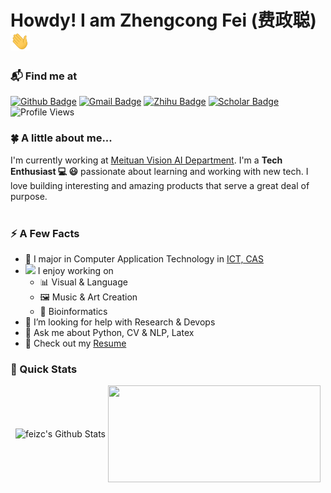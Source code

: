 <h1> Howdy! I am Zhengcong Fei (费政聪)</a>  <img src="https://raw.githubusercontent.com/ABSphreak/ABSphreak/master/gifs/Hi.gif" height="30px"></h1>
</h1>

### 📬 Find me at 
[![Github Badge](http://img.shields.io/badge/-Github-black?style=flat-square&logo=github&link=https://github.com/feizc/)](https://github.com/feizc/) 
[![Gmail Badge](https://img.shields.io/badge/-Gmail-d14836?style=flat-square&logo=Gmail&logoColor=white&link=mailto:feizhengcong@gmail.com)](mailto:feizhengcong@gmail.com)
[![Zhihu Badge](https://img.shields.io/badge/-@feizhengcong-1ca0f1?style=flat-square&labelColor=1ca0f1&logo=Zhihu&logoColor=white&link=https://zhihu.com/people/mai-zi-31-63/)](https://zhihu.com/people/mai-zi-31-63/) 
[![Scholar Badge](https://img.shields.io/badge/-Scholar-2EC866?style=flat-square&logo=Scholar&logoColor=white&link=https://scholar.google.com/citations?user=_43YnBcAAAAJ&hl=zh-CN)](https://scholar.google.com/citations?user=_43YnBcAAAAJ&hl=zh-CN)
![Profile Views](https://komarev.com/ghpvc/?username=feizc) 

### 🍀 A little about me...  
I'm currently working at [Meituan Vision AI Department](https://about.meituan.com/en). I'm a **Tech Enthusiast 💻 😃** passionate about learning and working with new tech. I love building interesting and amazing products that serve a great deal of purpose. <br/><br/>

### ⚡️ A Few Facts
- 🔭  I major in Computer Application Technology in [ICT, CAS](http://www.ict.cas.cn/jssgk/jssjj/)  
- <img src="https://media.giphy.com/media/WUlplcMpOCEmTGBtBW/giphy.gif" width="30">  I enjoy working on
  - 📊 Visual & Language 
  - 🖼 Music & Art Creation 
  - 🤖 Bioinformatics
- 🤔 I’m looking for help with Research & Devops
- 💬 Ask me about Python, CV & NLP, Latex 
- 📙 Check out my [Resume](https://feizc.github.io/resume/CV.pdf)


### 🚀 Quick Stats
<p align="center">
<img width="450" align="center" src="https://github-readme-stats-defcon27.vercel.app/api?username=feizc&show_icons=true&line_height=21&theme=react" alt="feizc's Github Stats" />
<img width="340" height="155" align="center" 
     src="https://github-readme-stats-defcon27.vercel.app/api/top-langs/?username=feizc&langs_count=6&hide=handlebars,jupyter notebook,css&theme=react&line_height=27&layout=compact" />
</p>





<!--
**feizc/feizc** is a ✨ _special_ ✨ repository because its `README.md` (this file) appears on your GitHub profile.

Here are some ideas to get you started:

- 🔭 I’m currently working on ...
- 🌱 I’m currently learning ...
- 👯 I’m looking to collaborate on ...
- 🤔 I’m looking for help with ...
- 💬 Ask me about ...
- 📫 How to reach me: ...
- 😄 Pronouns: ...
- ⚡ Fun fact: ...
-->
